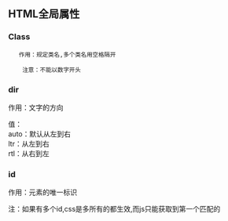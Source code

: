 ## HTML全局属性

### Class

       作用：规定类名,多个类名用空格隔开

        注意：不能以数字开头

### dir

作用：文字的方向

值：  
  auto：默认从左到右  
  ltr：从左到右  
  rtl：从右到左

### id

作用：元素的唯一标识

注：如果有多个id,css是多所有的都生效,而js只能获取到第一个匹配的



